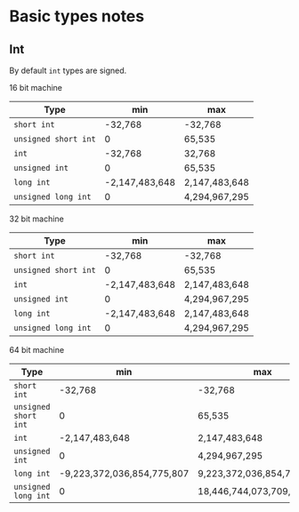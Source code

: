 # Basic types notes

## Int

By default `int` types are signed.

16 bit machine

Type | min | max
---- | --- | ---
`short int` | -32,768 | -32,768
`unsigned short int` | 0 | 65,535
`int` | -32,768 | 32,768
`unsigned int` | 0 | 65,535
`long int` | -2,147,483,648 | 2,147,483,648
`unsigned long int` | 0 | 4,294,967,295

32 bit machine

Type | min | max
---- | --- | ---
`short int` | -32,768 | -32,768
`unsigned short int` | 0 | 65,535
`int` | -2,147,483,648 | 2,147,483,648
`unsigned int` | 0 | 4,294,967,295
`long int` | -2,147,483,648 | 2,147,483,648
`unsigned long int` | 0 | 4,294,967,295

64 bit machine

Type | min | max
---- | --- | ---
`short int` | -32,768 | -32,768
`unsigned short int` | 0 | 65,535
`int` | -2,147,483,648 | 2,147,483,648
`unsigned int` | 0 | 4,294,967,295
`long int` | -9,223,372,036,854,775,807 | 9,223,372,036,854,775,807
`unsigned long int` | 0 | 18,446,744,073,709,551,615

